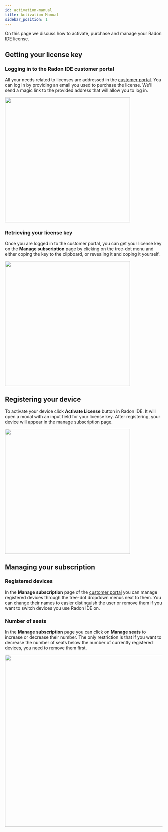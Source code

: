 ```yaml
---
id: activation-manual
title: Activation Manual
sidebar_position: 1
---
```


On this page we discuss how to activate, purchase and manage your Radon IDE license. 

## Getting your license key

### Logging in to the Radon IDE customer portal

All your needs related to licenses are addressed in the [customer portal](https://portal.ide.swmansion.com/). You can log in by providing an email
you used to purchase the license. We'll send a magic link to the provided address that will allow you to log in.

<img width="400" src="/img/docs/customer_portal_login_page.png" className="shadow-image"/>

### Retrieving your license key 

Once you are logged in to the customer portal, you can get your license key on the **Manage subscription** page by clicking on the tree-dot menu and either coping the key to the clipboard, 
or revealing it and coping it yourself. 

<img width="400" src="/img/docs/customer_portal_retrieve_license.png" className="shadow-image"/>

## Registering your device

To activate your device click **Activate License** button in Radon IDE. It will open a modal with an input field for your license key. After registering, your device will appear in the manage subscription page.

<img width="400" src="/img/docs/ide_activate_license.png" className="shadow-image"/>

## Managing your subscription

### Registered devices

 In the **Manage subscription** page of the [customer portal](https://portal.ide.swmansion.com/) you can manage registered devices through the tree-dot dropdown menus next to them. You can change their names to easier distinguish the user or remove them if you want to switch devices you use Radon IDE on.

### Number of seats

In the **Manage subscription** page you can click on **Manage seats** to increase or decrease their number. The only restriction is that if you want to decrease the number of seats below the number of currently registered devices, you need to remove them first.

<img width="550" src="/img/docs/customer_portal_manage_subscription.png" className="shadow-image"/>
